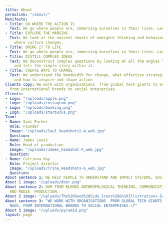 ```yaml
---
title: About
permalink: "/about/"
Manifesto:
- Title: GO WHERE THE ACTION IS
  Text: We go where people are, immersing ourselves in their lives. Learning by doing.
- Title: EXPLORE THE MARGINS
  Text: We look at the nascent shoots of emergent thinking and behaviour. Exploring
    where culture changes,
- Title: BRING IT TO LIFE
  Text: We go where people are, immersing ourselves in their lives. Learning by doing.
- Title: DISTILL COMPLEX IDEAS
  Text: We deconstruct complex questions by looking at all the angles to discover
    and tell the simple story within it.
- Title: CREATE WAYS TO CHANGE
  Text: We understand the bandwidth for change, what effective strategies require
    and how to inspire and shape action
Clients copy: We work with organisations  from global tech giants to one woman NGOs,
  from international brands to social enterprises.
Clients:
- Logo: "/uploads/apple.png"
- Logo: "/uploads/instagram.png"
- Logo: "/uploads/booking.png"
- Logo: "/uploads/starbucks.png"
Team:
- Name: Saul Parker
  Role: Founder
  Image: "/uploads/Saul_Headshots2-4_web.jpg"
  Question: 
- Name: James Lewis
  Role: Head of production
  Image: "/uploads/James_headshot-4_web.jpg"
  Question: 
- Name: Catriona Hay
  Role: Project director
  Image: "/uploads/Trina_Headshots-6_web.jpg"
  Question: 
About sentence 1: WE HELP PEOPLE TO UNDERSTAND AND IMPACT SYSTEMS, SOCIETY AND CULTURE.
About 1 image: "/uploads/door.png"
About sentence 2: OUR TEAM BLENDS ANTHROPOLOGICAL THINKING, COMMUNICATIONS EXPERTISE
  AND MEDIA  PRODUCTION.
About 2 image: "/uploads/The%20Good%20Side_Icons%20&%20Illustrations-Eclipse-01.png"
About sentence 3: "WE WORK WITH ORGANISATIONS  FROM GLOBAL TECH GIANTS TO ONE WOMAN
  NGOS, FROM INTERNATIONAL BRANDS TO SOCIAL ENTERPRISES.\f"
About 3 image: "/uploads/pyramid.png"
layout: page
---
```



